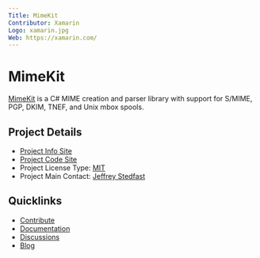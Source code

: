 ```yaml
---
Title: MimeKit
Contributor: Xamarin
Logo: xamarin.jpg
Web: https://xamarin.com/
---
```

# MimeKit

[MimeKit](https://github.com/jstedfast/MimeKit) is a C# MIME creation and parser library with support for S/MIME, PGP, DKIM, TNEF, and Unix mbox spools.

## Project Details
* [Project Info Site](https://github.com/jstedfast/MimeKit) 
* [Project Code Site](https://github.com/jstedfast/MimeKit) 
* Project License Type: [MIT](https://github.com/jstedfast/MimeKit/blob/master/License.md)
* Project Main Contact: [Jeffrey Stedfast](mailto:jeff@xamarin.com)  

## Quicklinks

* [Contribute](https://github.com/jstedfast/MimeKit#contributing) 
* [Documentation](http://www.mimekit.net/docs)
* [Discussions](https://github.com/jstedfast/MimeKit/issues)
* [Blog](https://jeffreystedfast.blogspot.com/search/label/mimekit)
